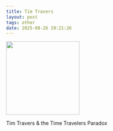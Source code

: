 ```yaml
---
title: Tim Travers
layout: post
tags: other
date: 2025-08-26 19:21:26
---
```

<img width="200" src="https://image.pmgstatic.com/cache/resized/w663/files/images/film/posters/168/718/168718032_imv7el.jpg" />
<p>
Tim Travers & the Time Travelers Paradox
</p>
